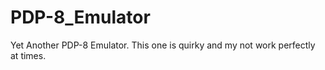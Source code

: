 # PDP-8_Emulator
Yet Another PDP-8 Emulator. This one is quirky and my not work perfectly at times.
